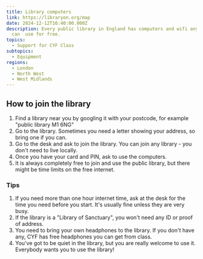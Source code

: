 ```yaml
---
title: Library computers
link: https://libraryon.org/map
date: 2024-12-12T16:40:00.000Z
description: Every public library in England has computers and wifi anyone
  can  use for free.
topics:
  - Support for CYF Class
subtopics:
  - Equipment
regions:
  - London
  - North West
  - West Midlands
---
```


## How to join the library

1. Find a library near you by googling it with your postcode, for example "public library M1 6NG"
2. Go to the library. Sometimes you need a letter showing your address, so bring one if you can.
3. Go to the desk and ask to join the library. You can join any library - you don't need to live locally.
4. Once you have your card and PIN, ask to use the computers.
5. It is always completely free to join and use the public library, but there might be time limits on the free internet.

### Tips

1. If you need more than one hour internet time, ask at the desk for the time you need before you start. It's usually fine unless they are very busy.
2. If the library is a "Library of Sanctuary", you won't need any ID or proof of address.
3. You need to bring your own headphones to the library. If you don't have any, CYF has free headphones you can get from class.
4. You've got to be quiet in the library, but you are really welcome to use it. Everybody wants you to use the library!
